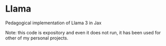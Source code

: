 # Llama
Pedagogical implementation of Llama 3 in Jax

Note: this code is expository and even it does not run, it has been used for other of my personal projects.
